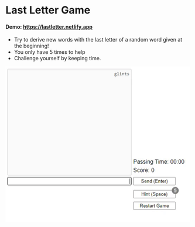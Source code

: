 # Last Letter Game

#### Demo: https://lastletter.netlify.app 
- Try to derive new words with the last letter of a random word given at the beginning!
- You only have 5 times to help
- Challenge yourself by keeping time.

![Last Letter Game Oyun görüntüsü](/images/howtoplayEN.gif)
